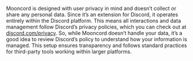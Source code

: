 Mooncord is designed with user privacy in mind and doesn’t collect or share any personal data. Since it’s an extension for Discord, it operates entirely within the Discord platform. This means all interactions and data management follow Discord’s privacy policies, which you can check out at [discord.com/privacy](https://discord.com/privacy/). So, while Mooncord doesn’t handle your data, it’s a good idea to review Discord’s policy to understand how your information is managed. This setup ensures transparency and follows standard practices for third-party tools working within larger platforms.